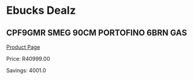 
# Ebucks Dealz
## CPF9GMR SMEG 90CM PORTOFINO 6BRN GAS
[Product Page](https://www.ebucks.com/web/shop/productSelected.do?prodId=1173104832&catId=1196429345)

Price: R40999.00

Savings: 4001.0


	